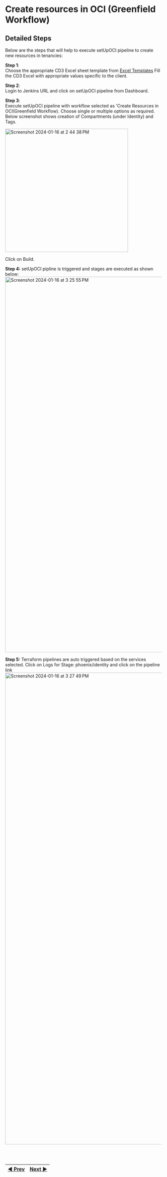 # Create resources in OCI (Greenfield Workflow)

## Detailed Steps
Below are the steps that will help to execute setUpOCI pipeline to create new resources in tenancies:

**Step 1**: 
<br>Choose the appropriate CD3 Excel sheet template from [Excel Templates](/cd3_automation_toolkit/documentation/user_guide./RunningAutomationToolkit.md#excel-sheet-templates)
Fill the CD3 Excel with appropriate values specific to the client.

**Step 2**:
<br> Login to Jenkins URL and click on setUpOCI pipeline from Dashboard.

**Step 3**:
<br>Execute setUpOCI pipeline with workflow selected as 'Create Resources in OCI(Greenfield Workflow). Choose single or multiple options as required. Below screenshot shows creation of Compartments (under Identity) and Tags.

<img width="395" alt="Screenshot 2024-01-16 at 2 44 38 PM" src="https://github.com/oracle-devrel/cd3-automation-toolkit/assets/103508105/ca32dec6-3193-4593-990e-694a78109e28">

Click on Build.

**Step 4:** 
setUpOCI pipline is triggered and stages are executed as shown below:
<img width="1203" alt="Screenshot 2024-01-16 at 3 25 55 PM" src="https://github.com/oracle-devrel/cd3-automation-toolkit/assets/103508105/dbc39fdd-422e-4ab3-a95b-10a84e80a441">

**Step 5:** 
Terraform pipelines are auto triggered based on the services selected. Click on Logs for Stage: phoenix/identity and click on the pipeline link
<img width="1511" alt="Screenshot 2024-01-16 at 3 27 49 PM" src="https://github.com/oracle-devrel/cd3-automation-toolkit/assets/103508105/7c434f24-7da9-4e15-b0ff-3750f6ca4b39">

 <br><br>

<div align='center'>

| <a href="/cd3_automation_toolkit/documentation/user_guide/Running_SetUpOCI_Pipeline.md">:arrow_backward: Prev</a> | <a href="/cd3_automation_toolkit/documentation/user_guide/NonGreenField-Jenkins.md">Next :arrow_forward:</a> |
| :---- | -------: |
  
</div>
